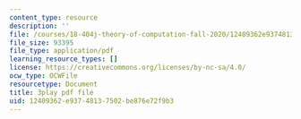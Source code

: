 ```yaml
---
content_type: resource
description: ''
file: /courses/18-404j-theory-of-computation-fall-2020/12409362e93748137502be876e72f9b3_IycOPFmEQk8.pdf
file_size: 93395
file_type: application/pdf
learning_resource_types: []
license: https://creativecommons.org/licenses/by-nc-sa/4.0/
ocw_type: OCWFile
resourcetype: Document
title: 3play pdf file
uid: 12409362-e937-4813-7502-be876e72f9b3
---
```

